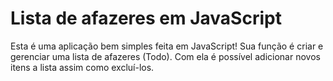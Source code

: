 # Lista de afazeres em JavaScript

Esta é uma aplicação bem simples feita em JavaScript!
Sua função é criar e gerenciar uma lista de afazeres (Todo). Com ela é possível adicionar novos itens a lista assim como excluí-los.
